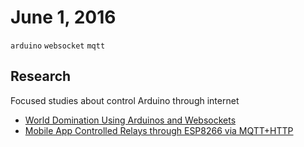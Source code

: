 # June 1, 2016

`arduino` `websocket` `mqtt`

## Research

Focused studies about control Arduino through internet

- [World Domination Using Arduinos and Websockets](https://kevinrohling.wordpress.com/2011/09/14/world-domination-using-arduinos-and-websockets/)
- [Mobile App Controlled Relays through ESP8266 via MQTT+HTTP](http://vinceelizaga.com/mobile-relay/)
